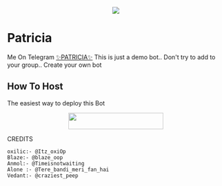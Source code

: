 <p align="center">
    
</p>

<p align="center">
  <img src="https://telegra.ph/file/70023f0f9de0c34631333.jpg">
</p>

# Patricia
Me On Telegram [✨PATRICIA✨](https://t.me/Patricia_support)
This is just a demo bot.. Don't try to add to your group.. Create your own bot 
## How To Host
The easiest way to deploy this Bot
<p align="center"><a href="https://heroku.com/deploy?template=https://github.com/Bot-support/YoneRobot"> <img src="https://img.shields.io/badge/Deploy%20To%20Heroku-black?style=for-the-badge&logo=heroku" width="220" height="38.45"/></a></p>
 
CREDITS
```
oxilic:- @Itz_oxiOp
Blaze:- @blaze_oop
Anmol:- @Timeisnotwaiting
Alone :- @Tere_bandi_meri_fan_hai
Vedant:- @craziest_peep


